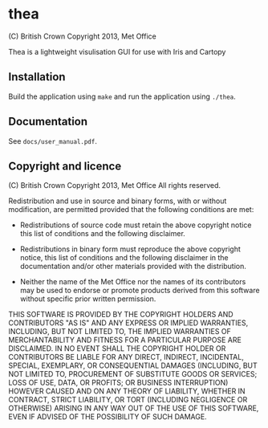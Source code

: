 thea
====
(C) British Crown Copyright 2013, Met Office

Thea is a lightweight visulisation GUI for use with Iris and Cartopy

Installation
------------
Build the application using `make` and run the application using `./thea`.

Documentation
-------------
See `docs/user_manual.pdf`.

Copyright and licence
---------------------

(C) British Crown Copyright 2013, Met Office
All rights reserved.

Redistribution and use in source and binary forms, with or without
modification, are permitted provided that the following conditions are met:

* Redistributions of source code must retain the above copyright notice
  this list of conditions and the following disclaimer.

* Redistributions in binary form must reproduce the above copyright notice,
  this list of conditions and the following disclaimer in the documentation
  and/or other materials provided with the distribution.

* Neither the name of the Met Office nor the names of its contributors
  may be used to endorse or promote products derived from this software
  without specific prior written permission.

THIS SOFTWARE IS PROVIDED BY THE COPYRIGHT HOLDERS AND CONTRIBUTORS "AS IS"
AND ANY EXPRESS OR IMPLIED WARRANTIES, INCLUDING, BUT NOT LIMITED TO, THE
IMPLIED WARRANTIES OF MERCHANTABILITY AND FITNESS FOR A PARTICULAR PURPOSE
ARE DISCLAIMED. IN NO EVENT SHALL THE COPYRIGHT HOLDER OR CONTRIBUTORS BE
LIABLE FOR ANY DIRECT, INDIRECT, INCIDENTAL, SPECIAL, EXEMPLARY, OR
CONSEQUENTIAL DAMAGES (INCLUDING, BUT NOT LIMITED TO, PROCUREMENT OF
SUBSTITUTE GOODS OR SERVICES; LOSS OF USE, DATA, OR PROFITS; OR BUSINESS
INTERRUPTION) HOWEVER CAUSED AND ON ANY THEORY OF LIABILITY, WHETHER IN
CONTRACT, STRICT LIABILITY, OR TORT (INCLUDING NEGLIGENCE OR OTHERWISE)
ARISING IN ANY WAY OUT OF THE USE OF THIS SOFTWARE, EVEN IF ADVISED OF
THE POSSIBILITY OF SUCH DAMAGE.

